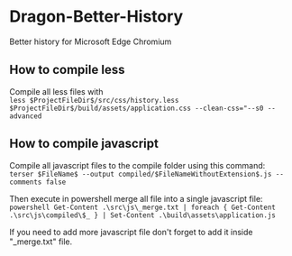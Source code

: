 # Dragon-Better-History

Better history for Microsoft Edge Chromium

## How to compile less

Compile all less files with  
````less $ProjectFileDir$/src/css/history.less $ProjectFileDir$/build/assets/application.css --clean-css="--s0 --advanced````

## How to compile javascript

Compile all javascript files to the compile folder using this command:  
````terser $FileName$ --output compiled/$FileNameWithoutExtension$.js --comments false````

Then execute in powershell merge all file into a single javascript file:  
````powershell Get-Content .\src\js\_merge.txt | foreach { Get-Content .\src\js\compiled\$_ } | Set-Content .\build\assets\application.js````

If you need to add more javascript file don't forget to add it inside "_merge.txt" file.
